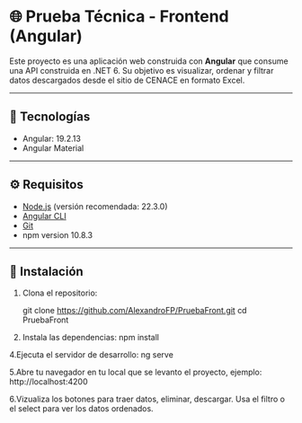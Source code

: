 # 🌐 Prueba Técnica - Frontend (Angular)

Este proyecto es una aplicación web construida con **Angular** que consume una API construida en .NET 6. Su objetivo es visualizar, ordenar y filtrar datos descargados desde el sitio de CENACE en formato Excel.

---

## 🚀 Tecnologías

- Angular: 19.2.13
- Angular Material

---

## ⚙️ Requisitos

- [Node.js](https://nodejs.org/) (versión recomendada: 22.3.0)
- [Angular CLI](https://angular.io/cli)
- [Git](https://git-scm.com/)
- npm version 10.8.3

---

## 🔧 Instalación

1. Clona el repositorio:


   git clone https://github.com/AlexandroFP/PruebaFront.git
   cd PruebaFront
   
3. Instala las dependencias:
   npm install

4.Ejecuta el servidor de desarrollo:
  ng serve

5.Abre tu navegador en tu local que se levanto el proyecto, ejemplo:
  http://localhost:4200

6.Vizualiza los botones para traer datos, eliminar, descargar. Usa el filtro o el select para ver los datos ordenados.

